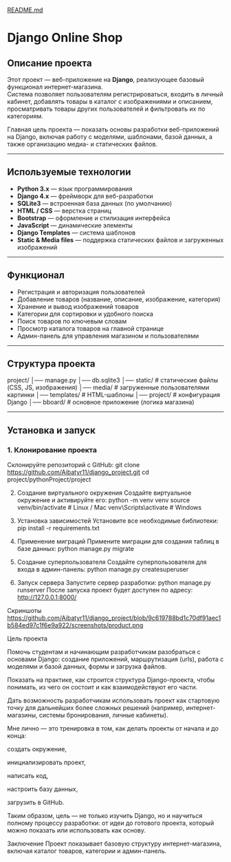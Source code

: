 [README.md](https://github.com/user-attachments/files/21936048/README.md)
# Django Online Shop

## Описание проекта
Этот проект — веб-приложение на **Django**, реализующее базовый функционал интернет-магазина.  
Система позволяет пользователям регистрироваться, входить в личный кабинет, добавлять товары в каталог с изображениями и описанием, просматривать товары других пользователей и фильтровать их по категориям.  

Главная цель проекта — показать основы разработки веб-приложений на Django, включая работу с моделями, шаблонами, базой данных, а также организацию медиа- и статических файлов.  

---

## Используемые технологии
- **Python 3.x** — язык программирования  
- **Django 4.x** — фреймворк для веб-разработки  
- **SQLite3** — встроенная база данных (по умолчанию)  
- **HTML / CSS** — верстка страниц  
- **Bootstrap** — оформление и стилизация интерфейса  
- **JavaScript** — динамические элементы  
- **Django Templates** — система шаблонов  
- **Static & Media files** — поддержка статических файлов и загруженных изображений  

---

## Функционал
- Регистрация и авторизация пользователей  
- Добавление товаров (название, описание, изображение, категория)  
- Хранение и вывод изображений товаров  
- Категории для сортировки и удобного поиска  
- Поиск товаров по ключевым словам  
- Просмотр каталога товаров на главной странице  
- Админ-панель для управления магазином и пользователями  

---

## Структура проекта
project/
│── manage.py
│── db.sqlite3
│── static/ # статические файлы (CSS, JS, изображения)
│── media/ # загруженные пользователями картинки
│── templates/ # HTML-шаблоны
│── project/ # конфигурация Django
│── bboard/ # основное приложение (логика магазина)

---

## Установка и запуск

### 1. Клонирование проекта
Склонируйте репозиторий с GitHub:
git clone https://github.com/Aibatyr11/django_project.git
cd project/pythonProject/project

2. Создание виртуального окружения
Создайте виртуальное окружение и активируйте его:
python -m venv venv
source venv/bin/activate   # Linux / Mac
venv\Scripts\activate      # Windows

3. Установка зависимостей
Установите все необходимые библиотеки:
pip install -r requirements.txt

4. Применение миграций
Примените миграции для создания таблиц в базе данных:
python manage.py migrate

5. Создание суперпользователя
Создайте суперпользователя для входа в админ-панель:
python manage.py createsuperuser

6. Запуск сервера
Запустите сервер разработки:
python manage.py runserver
После запуска проект будет доступен по адресу:
http://127.0.0.1:8000/

Скриншоты
https://github.com/Aibatyr11/django_project/blob/9c619788bd1c70df91aec1b584ed97c1f6e9a922/screenshots/product.png

Цель проекта

Помочь студентам и начинающим разработчикам разобраться с основами Django: создание приложений, маршрутизация (urls), работа с моделями и базой данных, формы и загрузка файлов.

Показать на практике, как строится структура Django-проекта, чтобы понимать, из чего он состоит и как взаимодействуют его части.

Дать возможность разработчикам использовать проект как стартовую точку для дальнейших более сложных решений (например, интернет-магазины, системы бронирования, личные кабинеты).

Мне лично — это тренировка в том, как делать проекты от начала и до конца:

создать окружение,

инициализировать проект,

написать код,

настроить базу данных,

загрузить в GitHub.

Таким образом, цель — не только изучить Django, но и научиться полному процессу разработки: от идеи до готового проекта, который можно показать или использовать как основу.

Заключение
Проект показывает базовую структуру интернет-магазина, включая каталог товаров, категории и админ-панель.
